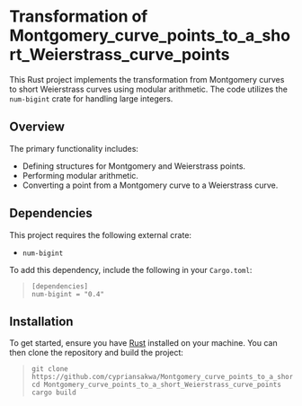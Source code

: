 # Transformation of Montgomery_curve_points_to_a_short_Weierstrass_curve_points

This Rust project implements the transformation from Montgomery curves to short Weierstrass curves using modular arithmetic. The code utilizes the `num-bigint` crate for handling large integers.

## Overview

The primary functionality includes:
- Defining structures for Montgomery and Weierstrass points.
- Performing modular arithmetic.
- Converting a point from a Montgomery curve to a Weierstrass curve.

## Dependencies

This project requires the following external crate:
- `num-bigint`

To add this dependency, include the following in your `Cargo.toml`:

>```
>[dependencies]
>num-bigint = "0.4"
## Installation

To get started, ensure you have [Rust](https://www.rust-lang.org/tools/install) installed on your machine. You can then clone the repository and build the project:

  >```
  > git clone https://github.com/cypriansakwa/Montgomery_curve_points_to_a_short_Weierstrass_curve_points.git
   >cd Montgomery_curve_points_to_a_short_Weierstrass_curve_points
   >cargo build
